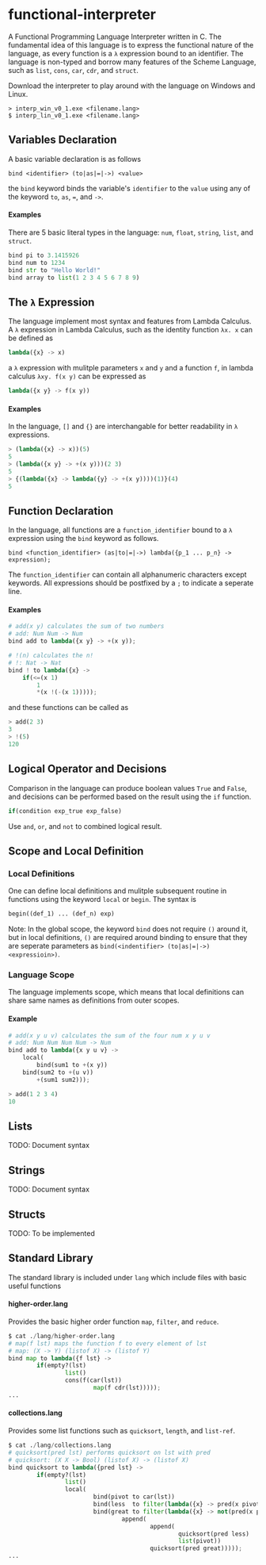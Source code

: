 # functional-interpreter
A Functional Programming Language Interpreter written in C. The fundamental idea of this language is to express the functional nature of the language, as every function is a `λ` expression bound to an identifier. The language is non-typed and borrow many features of the Scheme Language, such as `list`, `cons`, `car`, `cdr`, and `struct`.

Download the interpreter to play around with the language on Windows and Linux.

``` 
> interp_win_v0_1.exe <filename.lang>
$ interp_lin_v0_1.exe <filename.lang>
```

## Variables Declaration
A basic variable declaration is as follows
```
bind <identifier> (to|as|=|->) <value>
```
the `bind` keyword binds the variable's `identifier` to the `value` using any of the keyword `to`, `as`, `=`, and `->`.
#### Examples
There are 5 basic literal types in the language: `num`, `float`, `string`, `list`, and `struct`.
``` python
bind pi to 3.1415926
bind num to 1234
bind str to "Hello World!"
bind array to list(1 2 3 4 5 6 7 8 9)
```

## The `λ` Expression
The language implement most syntax and features from Lambda Calculus. A `λ` expression in Lambda Calculus, such as the identity function
`λx. x` can be defined as 
``` python
lambda({x} -> x)
```
a `λ` expression with mulitple parameters `x` and `y` and a function `f`, in lambda calculus `λxy. f(x y)` can be expressed as
``` python
lambda({x y} -> f(x y))
```
#### Examples
In the language, `[]` and `{}` are interchangable for better readability in `λ` expressions.
``` python
> (lambda({x} -> x))(5)
5
> (lambda({x y} -> +(x y)))(2 3)
5
> {(lambda({x} -> lambda({y} -> +(x y))))(1)}(4)
5
```

## Function Declaration
In the language, all functions are a `function_identifier` bound to a `λ` expression using the `bind` keyword as follows.
```
bind <function_identifier> (as|to|=|->) lambda({p_1 ... p_n} -> expression);
```
The `function_identifier` can contain all alphanumeric characters except keywords. All expressions should be postfixed by a `;` to indicate a seperate line.
#### Examples
``` python
# add(x y) calculates the sum of two numbers
# add: Num Num -> Num
bind add to lambda({x y} -> +(x y));

# !(n) calculates the n!
# !: Nat -> Nat
bind ! to lambda({x} -> 
	if(<=(x 1) 
		1 
		*(x !(-(x 1)))));  
```
and these functions can be called as
``` python
> add(2 3)
3
> !(5)
120
```

## Logical Operator and Decisions
Comparison in the language can produce boolean values `True` and `False`, and decisions can be performed based on the result using the `if` function. 
``` python
if(condition exp_true exp_false)
```
Use `and`, `or`, and `not` to combined logical result.

## Scope and Local Definition
### Local Definitions
One can define local definitions and mulitple subsequent routine in functions using the keyword `local` or `begin`. The syntax is
``` python
begin((def_1) ... (def_n) exp)
```
Note: In the global scope, the keyword `bind` does not require `()` around it, but in local definitions, `()` are required around binding to ensure that they are seperate parameters as `bind(<indentifier> (to|as|=|->) <expressioin>)`.

### Language Scope
The language implements scope, which means that local definitions can share same names as definitions from outer scopes. 

#### Example
``` python
# add(x y u v) calculates the sum of the four num x y u v
# add: Num Num Num Num -> Num
bind add to lambda({x y u v} -> 
    local(
        bind(sum1 to +(x y)) 
	bind(sum2 to +(u v)) 
		+(sum1 sum2)));

> add(1 2 3 4)
10
```
## Lists
TODO: Document syntax
## Strings
TODO: Document syntax
## Structs
TODO: To be implemented

## Standard Library
The standard library is included under `lang` which include files with basic useful functions
#### higher-order.lang
Provides the basic higher order function `map`, `filter`, and `reduce`.
``` python
$ cat ./lang/higher-order.lang
# map(f lst) maps the function f to every element of lst
# map: (X -> Y) (listof X) -> (listof Y)
bind map to lambda({f lst} ->
        if(empty?(lst)
                list()
                cons(f(car(lst))
                        map(f cdr(lst)))));
...
```

#### collections.lang
Provides some list functions such as `quicksort`, `length`, and `list-ref`.
``` python
$ cat ./lang/collections.lang
# quicksort(pred lst) performs quicksort on lst with pred
# quicksort: (X X -> Bool) (listof X) -> (listof X)
bind quicksort to lambda({pred lst} ->
        if(empty?(lst)
                list()
                local(
                        bind(pivot to car(lst))
                        bind(less  to filter(lambda({x} -> pred(x pivot)) cdr(lst)))
                        bind(great to filter(lambda({x} -> not(pred(x pivot))) cdr(lst)))
                                append(
                                        append(
                                                quicksort(pred less)
                                                list(pivot))
                                        quicksort(pred great)))));
...
```







